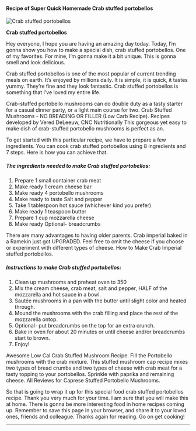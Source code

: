             

#### Recipe of Super Quick Homemade Crab stuffed portobellos

![Crab stuffed portobellos](https://img-global.cpcdn.com/recipes/2f0ed5ce2ca394d0/751x532cq70/crab-stuffed-portobellos-recipe-main-photo.jpg)

**Crab stuffed portobellos**

Hey everyone, I hope you are having an amazing day today. Today, I’m gonna show you how to make a special dish, crab stuffed portobellos. One of my favorites. For mine, I’m gonna make it a bit unique. This is gonna smell and look delicious.

Crab stuffed portobellos is one of the most popular of current trending meals on earth. It’s enjoyed by millions daily. It is simple, it is quick, it tastes yummy. They’re fine and they look fantastic. Crab stuffed portobellos is something that I’ve loved my entire life.

Crab-stuffed portobello mushrooms can do double duty as a tasty starter for a casual dinner party, or a light main course for two. Crab Stuffed Mushrooms - NO BREADING OR FILLER (Low Carb Recipe). Recipes developed by Vered DeLeeuw, CNC Nutritionally This gorgeous yet easy to make dish of crab-stuffed portobello mushrooms is perfect as an.

To get started with this particular recipe, we have to prepare a few ingredients. You can cook crab stuffed portobellos using 8 ingredients and 7 steps. Here is how you can achieve that.

##### The ingredients needed to make Crab stuffed portobellos:

1.  Prepare 1 small container crab meat
2.  Make ready 1 cream cheese bar
3.  Make ready 4 portobello mushrooms
4.  Make ready to taste Salt and pepper
5.  Take 1 tablespoon hot sauce (whichever kind you prefer)
6.  Make ready 1 teaspoon butter
7.  Prepare 1 cup mozzarella cheese
8.  Make ready Optional- breadcrumbs

There are many advantages to having older parents. Crab imperial baked in a Ramekin just got UPGRADED. Feel free to omit the cheese if you choose or experiment with different types of cheese. How to Make Crab Imperial stuffed portobellos.

##### Instructions to make Crab stuffed portobellos:

1.  Clean up mushrooms and preheat oven to 350
2.  Mix the cream cheese, crab meat, salt and pepper, HALF of the mozzarella and hot sauce in a bowl.
3.  Sautée mushrooms in a pan with the butter until slight color and heated through.
4.  Mound the mushrooms with the crab filling and place the rest of the mozzarella ontop.
5.  Optional- put breadcrumbs on the top for an extra crunch.
6.  Bake in oven for about 20 minutes or until cheese and/or breadcrumbs start to brown.
7.  Enjoy!

Awesome Low Cal Crab Stuffed Mushroom Recipe. Fill the Portobello mushrooms with the crab mixture. This stuffed mushroom cap recipe mixes two types of bread crumbs and two types of cheese with crab meat for a tasty topping to your portobellos. Sprinkle with paprika and remaining cheese. All Reviews for Caprese Stuffed Portobello Mushrooms.

So that is going to wrap it up for this special food crab stuffed portobellos recipe. Thank you very much for your time. I am sure that you will make this at home. There is gonna be more interesting food in home recipes coming up. Remember to save this page in your browser, and share it to your loved ones, friends and colleague. Thanks again for reading. Go on get cooking!

* * *